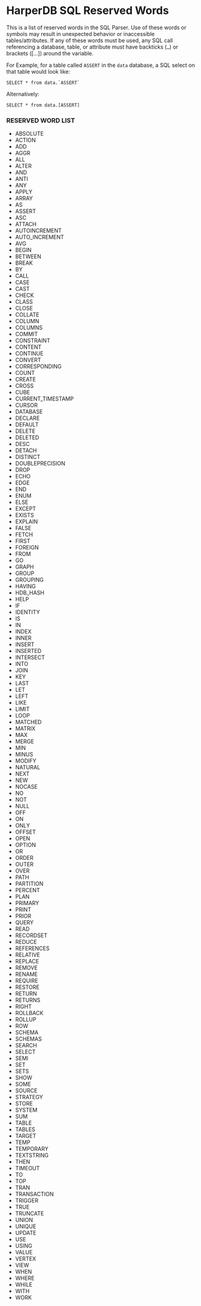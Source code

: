 # HarperDB SQL Reserved Words

This is a list of reserved words in the SQL Parser.  Use of these words or symbols may result in unexpected behavior or inaccessible tables/attributes.  If any of these words must be used, any SQL call referencing a database, table, or attribute must have backticks (`…`) or brackets ([…]) around the variable.

For Example, for a table called `ASSERT` in the `data` database, a SQL select on that table would look like:

```
SELECT * from data.`ASSERT`
```

Alternatively:

```
SELECT * from data.[ASSERT]
```

### RESERVED WORD LIST

* ABSOLUTE 
* ACTION 
* ADD 
* AGGR 
* ALL 
* ALTER 
* AND 
* ANTI 
* ANY 
* APPLY 
* ARRAY 
* AS 
* ASSERT 
* ASC 
* ATTACH 
* AUTOINCREMENT 
* AUTO_INCREMENT 
* AVG 
* BEGIN 
* BETWEEN 
* BREAK 
* BY 
* CALL 
* CASE 
* CAST 
* CHECK 
* CLASS 
* CLOSE 
* COLLATE 
* COLUMN 
* COLUMNS 
* COMMIT 
* CONSTRAINT 
* CONTENT 
* CONTINUE 
* CONVERT 
* CORRESPONDING 
* COUNT 
* CREATE 
* CROSS 
* CUBE 
* CURRENT_TIMESTAMP 
* CURSOR 
* DATABASE 
* DECLARE 
* DEFAULT 
* DELETE 
* DELETED 
* DESC 
* DETACH 
* DISTINCT 
* DOUBLEPRECISION 
* DROP 
* ECHO 
* EDGE 
* END 
* ENUM 
* ELSE 
* EXCEPT 
* EXISTS 
* EXPLAIN 
* FALSE 
* FETCH 
* FIRST 
* FOREIGN 
* FROM 
* GO 
* GRAPH 
* GROUP 
* GROUPING 
* HAVING 
* HDB_HASH 
* HELP 
* IF 
* IDENTITY 
* IS 
* IN 
* INDEX 
* INNER 
* INSERT 
* INSERTED 
* INTERSECT 
* INTO 
* JOIN 
* KEY 
* LAST 
* LET 
* LEFT 
* LIKE 
* LIMIT 
* LOOP 
* MATCHED 
* MATRIX 
* MAX 
* MERGE 
* MIN 
* MINUS 
* MODIFY 
* NATURAL 
* NEXT 
* NEW 
* NOCASE 
* NO 
* NOT 
* NULL 
* OFF 
* ON 
* ONLY 
* OFFSET 
* OPEN 
* OPTION 
* OR 
* ORDER 
* OUTER 
* OVER 
* PATH 
* PARTITION 
* PERCENT 
* PLAN 
* PRIMARY 
* PRINT 
* PRIOR 
* QUERY 
* READ 
* RECORDSET 
* REDUCE 
* REFERENCES 
* RELATIVE 
* REPLACE 
* REMOVE 
* RENAME 
* REQUIRE 
* RESTORE 
* RETURN 
* RETURNS 
* RIGHT 
* ROLLBACK 
* ROLLUP 
* ROW 
* SCHEMA 
* SCHEMAS 
* SEARCH 
* SELECT 
* SEMI 
* SET 
* SETS 
* SHOW 
* SOME 
* SOURCE 
* STRATEGY 
* STORE 
* SYSTEM 
* SUM 
* TABLE 
* TABLES 
* TARGET 
* TEMP 
* TEMPORARY 
* TEXTSTRING 
* THEN 
* TIMEOUT 
* TO 
* TOP 
* TRAN 
* TRANSACTION 
* TRIGGER 
* TRUE 
* TRUNCATE 
* UNION 
* UNIQUE 
* UPDATE 
* USE 
* USING 
* VALUE 
* VERTEX 
* VIEW 
* WHEN 
* WHERE 
* WHILE 
* WITH 
* WORK
